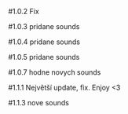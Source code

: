 #1.0.2 Fix

#1.0.3 pridane sounds

#1.0.4 pridane sounds

#1.0.5 pridane sounds

#1.0.7 hodne novych sounds

#1.1.1 Největší update, fix. Enjoy <3

#1.1.3 nove sounds